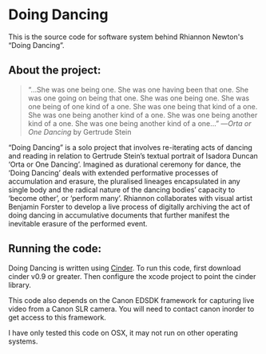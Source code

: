 # Doing Dancing 

This is the source code for software system behind Rhiannon Newton's “Doing Dancing”.

## About the project:

> “…She was one being one. She was one having been that one. She was one going on being that one. She was one being one. She was one being of one kind of a one. She was one being that kind of a one. She was one being another kind of a one. She was one being another kind of a one. She was one being another kind of a one…” —*Orta or One Dancing* by Gertrude Stein

“Doing Dancing” is a solo project that involves re-iterating acts of dancing and reading in relation to Gertrude Stein’s textual portrait of Isadora Duncan ‘Orta or One Dancing’. Imagined as durational ceremony for dance, the ‘Doing Dancing’ deals with extended performative processes of accumulation and erasure, the pluralised lineages encapsulated in any single body and the radical nature of the dancing bodies’ capacity to ‘become other’, or ‘perform many’. Rhiannon collaborates with visual artist Benjamin Forster to develop a live process of digitally archiving the act of doing dancing in accumulative documents that further manifest the inevitable erasure of the performed event.

## Running the code:

Doing Dancing is written using [Cinder](https://libcinder.org). To run this code, first download cinder v0.9 or greater. Then configure the xcode project to point the cinder library.

This code also depends on the Canon EDSDK framework for capturing live video from a Canon SLR camera. You will need to contact canon inorder to get access to this framework.

I have only tested this code on OSX, it may not run on other operating systems.